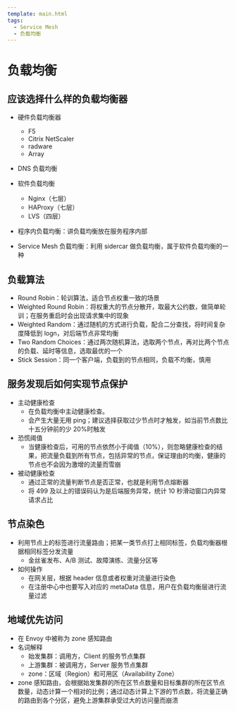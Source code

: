 ```yaml
---
template: main.html
tags:
  - Service Mesh
  - 负载均衡
---
```


# 负载均衡

## 应该选择什么样的负载均衡器

- 硬件负载均衡器

  - F5
  - Citrix NetScaler
  - radware
  - Array

- DNS 负载均衡
- 软件负载均衡

  - Nginx（七层）
  - HAProxy（七层）
  - LVS（四层）

- 程序内负载均衡：讲负载均衡放在服务程序内部
- Service Mesh 负载均衡：利用 sidercar 做负载均衡，属于软件负载均衡的一种

## 负载算法

- Round Robin：轮训算法，适合节点权重一致的场景
- Weighted Round Robin：将权重大的节点分散开，取最大公约数，做简单轮训；在服务重启时会出现请求集中的现象
- Weighted Random：通过随机的方式进行负载，配合二分查找，将时间复杂度降低到 logn，对后端节点非常均衡
- Two Random Choices：通过两次随机算法，选取两个节点，再对比两个节点的负载、延时等信息，选取最优的一个
- Stick Session：同一个客户端，负载到的节点相同，负载不均衡，慎用

## 服务发现后如何实现节点保护

- 主动健康检查
  - 在负载均衡中主动健康检查。
  - 会产生大量无用 ping；建议选择获取过少节点时才触发，如当前节点数比十五分钟前的少 20%时触发
- 恐慌阈值
  - 当健康检查后，可用的节点依然小于阈值（10%），则忽略健康检查的结果，把流量负载到所有节点，包括异常的节点，保证理由的均衡，健康的节点也不会因为激增的流量而雪崩
- 被动健康检查
  - 通过正常的流量判断节点是否正常，也就是利用节点熔断器
  - 将 499 及以上的错误码认为是后端服务异常，统计 10 秒滑动窗口内异常请求占比

## 节点染色

- 利用节点上的标签进行流量路由；把某一类节点打上相同标签，负载均衡器根据相同标签分发流量
  - 金丝雀发布、A/B 测试、故障演练、流量分区等
- 如何操作
  - 在网关层，根据 header 信息或者权重对流量进行染色
  - 在注册中心中也要写入对应的 metaData 信息，用户在负载均衡层进行流量过滤

## 地域优先访问

- 在 Envoy 中被称为 zone 感知路由
- 名词解释
  - 始发集群：调用方，Client 的服务节点集群
  - 上游集群：被调用方，Server 服务节点集群
  - zone：区域（Region）和可用区（Availability Zone）
- zone 感知路由，会根据始发集群的所在区节点数量和目标集群的所在区节点数量，动态计算一个相对的比例；通过动态计算上下游的节点数，将流量正确的路由到各个分区，避免上游集群承受过大的访问量而崩溃
